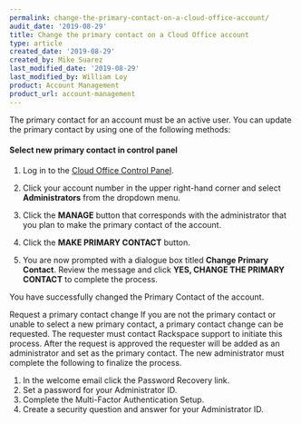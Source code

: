 ```yaml
---
permalink: change-the-primary-contact-on-a-cloud-office-account/
audit_date: '2019-08-29'
title: Change the primary contact on a Cloud Office account
type: article
created_date: '2019-08-29'
created_by: Mike Suarez
last_modified_date: '2019-08-29'
last_modified_by: William Loy
product: Account Management
product_url: account-management
---
```


The primary contact for an account must be an active user. You can update the primary contact by using one of the following methods:


#### Select new primary contact in control panel

1. Log in to the [Cloud Office Control Panel](https://cp.rackspace.com).

2. Click your account number in the upper right-hand corner and select **Administrators** from the dropdown menu.

3. Click the **MANAGE** button that corresponds with the administrator that you plan to make the primary contact of the account.

4. Click  the **MAKE PRIMARY CONTACT** button.

5. You are now prompted with a dialogue box titled **Change Primary Contact**. Review the message and click **YES, CHANGE THE PRIMARY CONTACT** to complete the process.

You have successfully changed the Primary Contact of the account.

Request a primary contact change
If you are not the primary contact or unable to select a new primary contact, a primary contact change can be requested.  The requester must contact Rackspace support to initiate this process.  After the request is approved the requester will be added as an administrator and set as the primary contact.
The new administrator must complete the following to finalize the process.


1.	In the welcome email click the Password Recovery link.
2.	Set a password for your Administrator ID.
3.	Complete the Multi-Factor Authentication Setup.
4.	Create a security question and answer for your Administrator ID.
